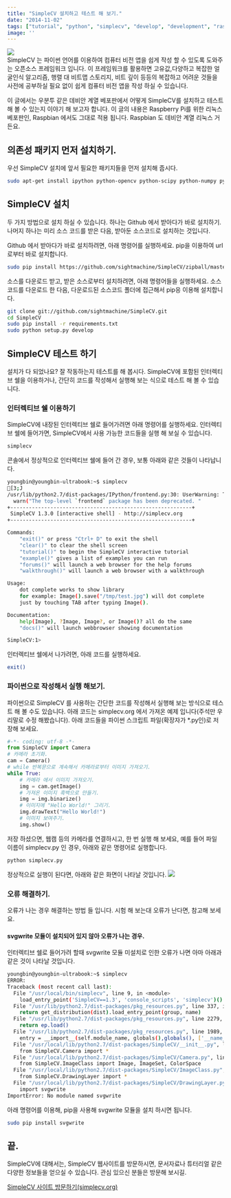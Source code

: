 ```yaml
---
title: "SimpleCV 설치하고 테스트 해 보기."
date: "2014-11-02"
tags: ["tutorial", "python", "simplecv", "develop", "development", "raspberry-pi", "linux", "computer-vision"]
image: ''
---
```

<img class="image-wrapper" src="{{ site.url }}/blogimgs/SM_logo_color.png"><br>
SimpleCV 는 파이썬 언어를 이용하여 컴퓨터 비전 앱을 쉽게 작성 할 수 있도록 도와주는 오픈소스 프레임워크 입니다.
이 프레임워크를 활용하면 고유값,다양하고 복잡한 얼굴인식 알고리즘, 행렬 대 비트맵 스토리지, 비트 깊이 등등의
복잡하고 어려운 것들을 사전에 공부하실 필요 없이 쉽게 컴퓨터 비전 앱을 작성 하실 수 있습니다.

이 글에서는 우분투 같은 데비안 계열 베포판에서 어떻게 SimpleCV를 설치하고 테스트 해 볼 수 있는지 이야기 해 보고자 합니다.
이 글의 내용은 Raspberry Pi를 위한 리눅스 베포판인, Raspbian 에서도 그대로 적용 됩니다. Raspbian 도 데비안 계열 리눅스 거든요.

## 의존성 패키지 먼저 설치하기.

우선 SimpleCV 설치에 앞서 필요한 패키지들을 먼저 설치해 줍시다.
```bash
sudo apt-get install ipython python-opencv python-scipy python-numpy python-setuptools python-pip
```

## SimpleCV 설치

두 가지 방법으로 설치 하실 수 있습니다. 하나는 Github 에서 받아다가 바로 설치하기.
나머지 하나는 미리 소스 코드를 받은 다음, 받아둔 소스코드로 설치하는 것입니다.

Github 에서 받아다가 바로 설치하려면, 아래 명령어를 실행하세요. pip을 이용하여 url로부터 바로 설치합니다.
```bash
sudo pip install https://github.com/sightmachine/SimpleCV/zipball/master
```

소스를 다운로드 받고, 받은 소스로부터 설치하려면, 아래 명령어들을 실행하세요.
소스코드를 다운로드 한 다음, 다운로드된 소스코드 폴더에 접근해서 pip응 이용해 설치합니다.
```bash
git clone git://github.com/sightmachine/SimpleCV.git
cd SimpleCV
sudo pip install -r requirements.txt
sudo python setup.py develop
```

## SimpleCV 테스트 하기

설치가 다 되었나요? 잘 작동하는지 테스트를 해 봅시다. SimpleCV에 포함된 인터렉티브 쉘을 이용하거나,
간단히 코드를 작성해서 실행해 보는 식으로 테스트 해 볼 수 있습니다.

### 인터렉티브 쉘 이용하기

SimpleCV에 내장된 인터렉티브 쉘로 들어가려면 아래 명령어를 실행하세요. 인터렉티브 쉘에 들어가면,
SimpleCV에서 사용 가능한 코드들을 실행 해 보실 수 있습니다.
```bash
simplecv
```

콘솔에서 정상적으로 인터렉티브 쉘에 들어 간 경우, 보통 아래와 같은 것들이 나타납니다.
```bash
youngbin@youngbin-ultrabook:~$ simplecv
[3;J
/usr/lib/python2.7/dist-packages/IPython/frontend.py:30: UserWarning: The top-level `frontend` package has been deprecated. All its subpackages have been moved to the top `IPython` level.
  warn("The top-level `frontend` package has been deprecated. "
+-----------------------------------------------------------+
 SimpleCV 1.3.0 [interactive shell] - http://simplecv.org
+-----------------------------------------------------------+

Commands:
	"exit()" or press "Ctrl+ D" to exit the shell
	"clear()" to clear the shell screen
	"tutorial()" to begin the SimpleCV interactive tutorial
	"example()" gives a list of examples you can run
	"forums()" will launch a web browser for the help forums
	"walkthrough()" will launch a web browser with a walkthrough

Usage:
	dot complete works to show library
	for example: Image().save("/tmp/test.jpg") will dot complete
	just by touching TAB after typing Image().

Documentation:
	help(Image), ?Image, Image?, or Image()? all do the same
	"docs()" will launch webbrowser showing documentation

SimpleCV:1>
```

인터렉티브 쉘에서 나가려면, 아래 코드를 실행하세요.
```bash
exit()
```

### 파이썬으로 작성해서 실행 해보기.
파이썬으로 SimpleCV 를 사용하는 간단한 코드를 작성해서 실행해 보는 방식으로 테스트 해 볼 수도 있습니다.
아래 코드는 simplecv.org 에서 가져온 예제 입니다(주석만 우리말로 수정 해봤습니다).
아래 코드들을 파이썬 스크립트 파일(확장자가 *.py인)로 저장해 보세요.
```python
#-*- coding: utf-8 -*-
from SimpleCV import Camera
# 카메라 초기화.
cam = Camera()
# while 반복문으로 계속해서 카메라로부터 이미지 가져오기.
while True:
    # 카메라 에서 이미지 가져오기.
    img = cam.getImage()
    # 가져온 이미지 흑백으로 만들기.
    img = img.binarize()
    # 이미지에 "Hello World!" 그리기.
    img.drawText("Hello World!")
    # 이미지 보여주기.
    img.show()
```

저장 하셨으면, 웹캠 등의 카메라를 연결하시고,
한 번 실행 해 보세요, 예를 들어 파일 이름이 simplecv.py 인 경우, 아래와 같은 명령어로 실행합니다.
```bash
python simplecv.py
```

정상적으로 실행이 된다면, 아래와 같은 화면이 나타날 것입니다.
<img class="image-wrapper" src="{{ site.url }}/blogimgs/simplecv_example.png"><br>

### 오류 해결하기.
오류가 나는 경우 해결하는 방법 들 입니다. 시험 해 보는대 오류가 난다면, 참고해 보세요.

#### svgwrite 모듈이 설치되어 있지 않아 오류가 나는 경우.

인터렉티브 쉘로 들어가려 할때 svgwrite 모듈 미설치로 인한 오류가 나면 아마 아래과 같은 것이 나타날 것입니다.
```bash
youngbin@youngbin-ultrabook:~$ simplecv
ERROR:
Traceback (most recent call last):
  File "/usr/local/bin/simplecv", line 9, in <module>
    load_entry_point('SimpleCV==1.3', 'console_scripts', 'simplecv')()
  File "/usr/lib/python2.7/dist-packages/pkg_resources.py", line 337, in load_entry_point
    return get_distribution(dist).load_entry_point(group, name)
  File "/usr/lib/python2.7/dist-packages/pkg_resources.py", line 2279, in load_entry_point
    return ep.load()
  File "/usr/lib/python2.7/dist-packages/pkg_resources.py", line 1989, in load
    entry = __import__(self.module_name, globals(),globals(), ['__name__'])
  File "/usr/local/lib/python2.7/dist-packages/SimpleCV/__init__.py", line 4, in <module>
    from SimpleCV.Camera import *
  File "/usr/local/lib/python2.7/dist-packages/SimpleCV/Camera.py", line 5, in <module>
    from SimpleCV.ImageClass import Image, ImageSet, ColorSpace
  File "/usr/local/lib/python2.7/dist-packages/SimpleCV/ImageClass.py", line 14768, in <module>
    from SimpleCV.DrawingLayer import *
  File "/usr/local/lib/python2.7/dist-packages/SimpleCV/DrawingLayer.py", line 5, in <module>
    import svgwrite
ImportError: No module named svgwrite
```

아래 명령어를 이용해, pip을 사용해 svgwrite 모듈을 설치 하시면 됩니다.
```bash
sudo pip install svgwrite
```

## 끝.
SimpleCV에 대해서는, SimpleCV 웹사이트를 방문하시면, 문서자료나 튜터리얼 같은 다양한 정보들을 얻으실 수 있습니다.
관심 있으신 분들은 방문해 보시길.

<a href="http://simplecv.org">SimpleCV 사이트 방문하기(simplecv.org)</a>
